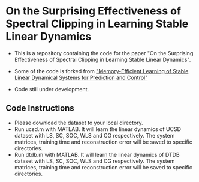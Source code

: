# On the Surprising Effectiveness of Spectral Clipping in Learning Stable Linear Dynamics
- This is a repository containing the code for the paper "On the Surprising Effectiveness of Spectral Clipping in Learning Stable Linear Dynamics".

- Some of the code is forked from ["Memory-Efficient Learning of Stable Linear Dynamical Systems for Prediction and Control"](https://github.com/giorgosmamakoukas/MemoryEfficientStableLDS)

- Code still under development.

## Code Instructions
- Please download the dataset to your local directory.
- Run ucsd.m with MATLAB. It will learn the linear dynamics of UCSD dataset with LS, SC, SOC, WLS and CG respectively. The system matrices, training time and reconstruction error will be saved to specific directories.
- Run dtdb.m with MATLAB. It will learn the linear dynamics of DTDB dataset with LS, SC, SOC, WLS and CG respectively. The system matrices, training time and reconstruction error will be saved to specific directories.
